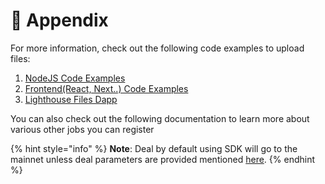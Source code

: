 # 📄 Appendix

For more information, check out the following code examples to upload files:

1. [NodeJS Code Examples](../../lighthouse-sdk/code-examples/nodejs-backend/)
2. [Frontend(React, Next..) Code Examples](../../lighthouse-sdk/code-examples/browser-frontend/)
3. [Lighthouse Files Dapp](https://files.lighthouse.storage/)

You can also check out the following documentation to learn more about various other jobs you can register

{% hint style="info" %}
**Note**: Deal by default using SDK will go to the mainnet unless deal parameters are provided mentioned [here](../../javascript/functions/upload.md).
{% endhint %}


